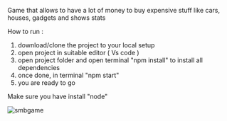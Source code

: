 

Game that allows to have a lot of money to buy expensive stuff like cars, houses, gadgets and shows stats  


How to run :
1. download/clone the project to your local setup 
2. open project in suitable editor ( Vs code )
3. open project folder and open terminal "npm install" to install all dependencies 
4. once done, in terminal "npm start"
5. you are ready to go

Make sure you have install "node"


![smbgame](https://user-images.githubusercontent.com/63898461/116670174-d9ea0000-a9b8-11eb-8ec0-8dbba65fd062.gif)
